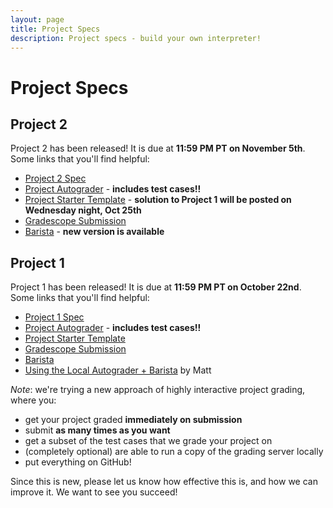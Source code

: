 ```yaml
---
layout: page
title: Project Specs
description: Project specs - build your own interpreter!
---
```


# Project Specs

## Project 2

Project 2 has been released! It is due at **11:59 PM PT on November 5th**. Some links that you'll find helpful:

- [Project 2 Spec](https://docs.google.com/document/d/1Rvl6g3NWLaD9VpVLzox82-izEU0TenP5LILQ2nJ3r7k/edit?usp=sharing)
- [Project Autograder](https://github.com/UCLA-CS-131/fall-23-autograder) - **includes test cases!!**
- [Project Starter Template](https://github.com/UCLA-CS-131/fall-23-project-starter) - **solution to Project 1 will be posted on Wednesday night, Oct 25th**
- [Gradescope Submission](https://www.gradescope.com/courses/626344/assignments/3573936/)
- [Barista](https://barista-f23.fly.dev/) - **new version is available**

## Project 1

Project 1 has been released! It is due at **11:59 PM PT on October 22nd**. Some links that you'll find helpful:

- [Project 1 Spec](https://docs.google.com/document/d/1RgPjCH_LtEA-e-SJhtB0hDKn6tMk5YNBcAyhAwFJehc/edit#heading=h.63zoibjlqvny)
- [Project Autograder](https://github.com/UCLA-CS-131/fall-23-autograder) - **includes test cases!!**
- [Project Starter Template](https://github.com/UCLA-CS-131/fall-23-project-starter)
- [Gradescope Submission](https://www.gradescope.com/courses/626344/assignments/3434712/)
- [Barista](https://barista-f23.fly.dev/)
- [Using the Local Autograder + Barista](https://docs.google.com/presentation/d/1q5hSt7sX6ZyBEQQMGZyrf_AaIWB396ftnXoystpMF8A/) by Matt

*Note*: we're trying a new approach of highly interactive project grading, where you:

- get your project graded **immediately on submission**
- submit **as many times as you want**
- get a subset of the test cases that we grade your project on
- (completely optional) are able to run a copy of the grading server locally
- put everything on GitHub!

Since this is new, please let us know how effective this is, and how we can improve it. We want to see you succeed!
